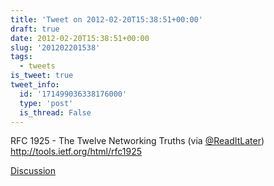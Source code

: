 ```yaml
---
title: 'Tweet on 2012-02-20T15:38:51+00:00'
draft: true
date: 2012-02-20T15:38:51+00:00
slug: '201202201538'
tags:
  - tweets
is_tweet: true
tweet_info:
  id: '171499036338176000'
  type: 'post'
  is_thread: False
---
```




RFC 1925 - The Twelve Networking Truths (via [@ReadItLater](https://x.com/ReadItLater)) <http://tools.ietf.org/html/rfc1925>

[Discussion](https://x.com/sytelus/status/171499036338176000)
